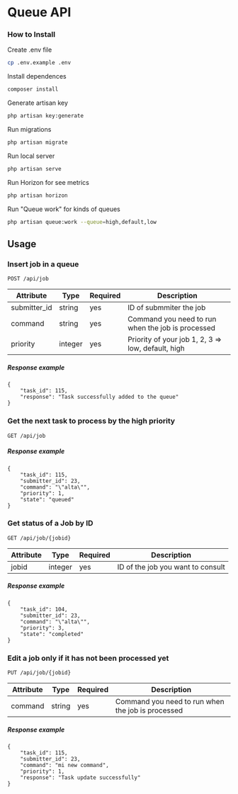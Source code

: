 # Queue API

### How to Install

Create .env file
```sh
cp .env.example .env 
```

Install dependences
```sh
composer install
```

Generate artisan key
```sh
php artisan key:generate
```

Run migrations
```sh
php artisan migrate
```

Run local server
```sh
php artisan serve
```

Run Horizon for see metrics
```sh
php artisan horizon
```

Run "Queue work" for kinds of queues
```sh
php artisan queue:work --queue=high,default,low
```

## Usage
### Insert job in a queue
```
POST /api/job
```

| Attribute | Type  | Required  | Description
| ------ | ------ | ------ | ------ |
| submitter_id | string | yes |ID of submmiter the job
| command | string | yes | Command you need to run when the job is processed 
| priority | integer | yes |Priority of your job 1, 2, 3 => low, default, high

##### Response example

```
{
    "task_id": 115,
    "response": "Task successfully added to the queue"
}
```


### Get the next task to process by the high priority
```
GET /api/job
```
##### Response example

```
{
    "task_id": 115,
    "submitter_id": 23,
    "command": "\"alta\"",
    "priority": 1,
    "state": "queued"
}
```

### Get status of a Job by ID
```
GET /api/job/{jobid}
```
| Attribute | Type  | Required  | Description
| ------ | ------ | ------ | ------ |
| jobid | integer | yes| ID of the job you want to consult 
##### Response example

```
{
    "task_id": 104,
    "submitter_id": 23,
    "command": "\"alta\"",
    "priority": 3,
    "state": "completed"
}
```

### Edit a job only if it has not been processed yet 
```
PUT /api/job/{jobid}
```
| Attribute | Type  | Required  | Description
| ------ | ------ | ------ | ------ |
| command | string | yes| Command you need to run when the job is processed 
##### Response example

```
{
    "task_id": 115,
    "submitter_id": 23,
    "command": "mi new command",
    "priority": 1,
    "response": "Task update successfully"
}
```
